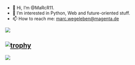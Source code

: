 - 👋 Hi, I’m @MaRcR11.
- 👀 I’m interested in Python, Web and future-oriented stuff.
- 📫 How to reach me: marc.wegeleben@magenta.de
<img align="" src="https://github-readme-stats.vercel.app/api/top-langs/?username=MaRcR11&langs_count=10&layout=compact&theme=ayu-mirage&border_radius=0" />

[![trophy](https://github-profile-trophy.vercel.app/?username=MaRcR11&theme=onedark)](https://github.com/ryo-ma/github-profile-trophy)
---
[![](https://visitcount.itsvg.in/api?id=MaRcR11&label=Profile%20Views&color=9&icon=0&pretty=false)](https://visitcount.itsvg.in)

<!---
MaRcR11/MaRcR11 is a ✨ special ✨ repository because its `README.md` (this file) appears on your GitHub profile.
You can click the Preview link to take a look at your changes.
--->

